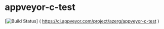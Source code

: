 # appveyor-c-test
[![Build Status](https://ci.appveyor.com/api/projects/status/j5g0wqvliknevqcl?retina=true)] ( https://ci.appveyor.com/project/azerg/appveyor-c-test )
